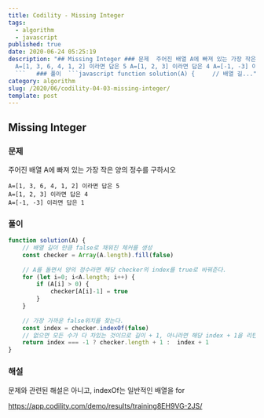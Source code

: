 ```yaml
---
title: Codility - Missing Integer
tags:
  - algorithm
  - javascript
published: true
date: 2020-06-24 05:25:19
description: "## Missing Integer ### 문제  주어진 배열 A에 빠져 있는 가장 작은 양의 정수를 구하시오  ```
  A=[1, 3, 6, 4, 1, 2] 이라면 답은 5 A=[1, 2, 3] 이라면 답은 4 A=[-1, -3] 이라면 답은 1
  ```   ### 풀이  ```javascript function solution(A) {     // 배열 길..."
category: algorithm
slug: /2020/06/codility-04-03-missing-integer/
template: post
---
```

## Missing Integer

### 문제

주어진 배열 A에 빠져 있는 가장 작은 양의 정수를 구하시오

```
A=[1, 3, 6, 4, 1, 2] 이라면 답은 5
A=[1, 2, 3] 이라면 답은 4
A=[-1, -3] 이라면 답은 1
```


### 풀이

```javascript
function solution(A) {
    // 배열 길이 만큼 false로 채워진 체커를 생성
    const checker = Array(A.length).fill(false)
    
    // A를 돌면서 양의 정수라면 해당 checker의 index를 true로 바꿔준다.
    for (let i=0; i<A.length; i++) {
        if (A[i] > 0) {
            checker[A[i]-1] = true
        }
    }
    
    // 가장 가까운 false위치를 찾는다.
    const index = checker.indexOf(false)
    // 없으면 모든 수가 다 차있는 것이므로 길이 + 1, 아니라면 해당 index + 1을 리턴한다.
    return index === -1 ? checker.length + 1 :  index + 1
}
```


### 해설

문제와 관련된 해설은 아니고, indexOf는 일반적인 배열을 for 

https://app.codility.com/demo/results/training8EH9VG-2JS/